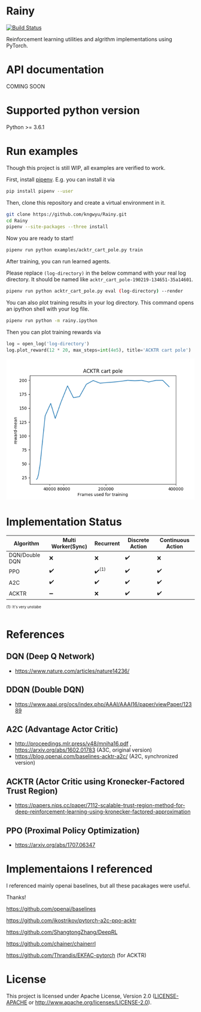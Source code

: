 # Rainy
[![Build Status](https://travis-ci.org/kngwyu/Rainy.svg?branch=master)](https://travis-ci.org/kngwyu/Rainy)

Reinforcement learning utilities and algrithm implementations using PyTorch.

# API documentation
COMING SOON

# Supported python version
Python >= 3.6.1

# Run examples
Though this project is still WIP, all examples are verified to work.

First, install [pipenv](https://pipenv.readthedocs.io/en/latest/).
E.g. you can install it via
``` bash
pip install pipenv --user
```

Then, clone this repository and create a virtual environment in it.
```bash
git clone https://github.com/kngwyu/Rainy.git
cd Rainy
pipenv --site-packages --three install
```

Now you are ready to start!

```bash
pipenv run python examples/acktr_cart_pole.py train
```

After training, you can run learned agents.

Please replace `(log-directory)` in the below command with your real log directory.
It should be named like `acktr_cart_pole-190219-134651-35a14601`.
``` bash
pipenv run python acktr_cart_pole.py eval (log-directory) --render
```

You can also plot training results in your log directory.
This command opens an ipython shell with your log file.
``` bash
pipenv run python -m rainy.ipython
```
Then you can plot training rewards via
```python
log = open_log('log-directory')
log.plot_reward(12 * 20, max_steps=int(4e5), title='ACKTR cart pole')
```
![ACKTR cart pole](./pictures/acktr-cart-pole.png)

# Implementation Status

|**Algorithm** |**Multi Worker(Sync)**|**Recurrent**                   |**Discrete Action** |**Continuous Action**|
| ------------ | -------------------- | ------------------------------ | ------------------ | ------------------- |
|DQN/Double DQN|:x:                   |:x:                             |:heavy_check_mark:  |:x:                  |
|PPO           |:heavy_check_mark:    |:heavy_check_mark:<sup>(1)</sup>|:heavy_check_mark:  |:heavy_check_mark:   |
|A2C           |:heavy_check_mark:    |:heavy_check_mark:              |:heavy_check_mark:  |:heavy_check_mark:   |
|ACKTR         |:heavy_minus_sign:    |:x:                             |:heavy_check_mark:  |:heavy_check_mark:   |

<sup><sup>(1): It's very unstabe </sup></sup><br>

# References

## DQN (Deep Q Network)
- https://www.nature.com/articles/nature14236/

## DDQN (Double DQN)
- https://www.aaai.org/ocs/index.php/AAAI/AAAI16/paper/viewPaper/12389

## A2C (Advantage Actor Critic)
- http://proceedings.mlr.press/v48/mniha16.pdf , https://arxiv.org/abs/1602.01783 (A3C, original version)
- https://blog.openai.com/baselines-acktr-a2c/ (A2C, synchronized version)

## ACKTR (Actor Critic using Kronecker-Factored Trust Region)
- https://papers.nips.cc/paper/7112-scalable-trust-region-method-for-deep-reinforcement-learning-using-kronecker-factored-approximation

## PPO (Proximal Policy Optimization)
- https://arxiv.org/abs/1707.06347

# Implementaions I referenced
I referenced mainly openai baselines, but all these pacakages were useful.

Thanks!

https://github.com/openai/baselines

https://github.com/ikostrikov/pytorch-a2c-ppo-acktr

https://github.com/ShangtongZhang/DeepRL

https://github.com/chainer/chainerrl

https://github.com/Thrandis/EKFAC-pytorch (for ACKTR)

# License
This project is licensed under Apache License, Version 2.0
([LICENSE-APACHE](LICENSE) or http://www.apache.org/licenses/LICENSE-2.0).


